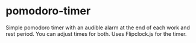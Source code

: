 # pomodoro-timer
Simple pomodoro timer with an audible alarm at the end of each work and rest period. You can adjust times for both. Uses Flipclock.js for the timer.

